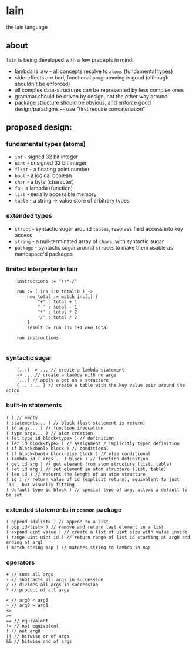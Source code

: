 # lain
the lain language

## about
`lain` is being developed with a few precepts in mind:
* lambda is law - all concepts resolve to `atoms` (fundamental types)
* side-effects are bad, functional programming is good (although shouldn't be enforced)
* all complex data-structures can be represented by less complex ones
* grammar should be driven by design, not the other way around
* package structure should be obvious, and enforce good design/paradigms -- use "first require concatenation"

## proposed design:

### fundamental types (atoms)
* `int` - signed 32 bit integer
* `uint` - unsigned 32 bit integer
* `float` - a floating point number
* `bool` - a logical boolean
* `char` - a byte (character)
* `fn` - a lambda (function)
* `list` - serially accessible memory 
* `table` - a string -> value store of arbitrary types 

### extended types
* `struct` - syntactic sugar around `tables`, resolves field access into key access
* `string` - a null-terminated array of `chars`, with syntactic sugar
* `package` - syntactic sugar around `structs` to make them usable as namespace'd packages



### limited interpreter in lain
```
	instructions := "++*-/"
	
	run := ( ins i:0 total:0 ) ->
		new_total := match ins[i] {
			"+" : total + 1
			"-" : total - 1
			"*"	: total * 2
			"/"	: total / 2
		}
		result := run ins i+1 new_total
	
	run instructions
	
```

### syntactic sugar
```
	(...) -> ... // create a lambda statement
	-> ... // create a lambda with no args
	[...] // apply a get on a structure
	{ .. : .. } // create a table with the key value pair around the colon
```


### built-in statements
```
( ) // empty
( statements... ) // block (last statement is return)
( id args... ) // function invocation
( type args... ) // atom creation
( let type id block<type> ) // definition
( let id block<type> ) // assignment / implicitly typed definition
( if block<bool> block ) // conditional
( if block<bool> block else block ) // else conditional
( lambda id ( args... ) block ) // function definition
( get id arg ) // get element from atom structure (list, table)
( set id arg ) // set element in atom structure (list, table)
( len id ) // returns the lenght of an atom structure
( id ) // return value of id (explicit return), equivalent to just `id`, but visually fitting
( default type id block ) // special type of arg, allows a default to be set 
```

### extended statements in `common` package
```
( append id<list> ) // append to a list
( pop id<list> ) // remove and return last element in a list
( expand uint value ) // create a list of uint size with value inside
( range uint uint id ) // return range of list id starting at arg0 and ending at arg1
( match string map ) // matches string to lambda in map
```

### operators
```
+ // sums all args
- // subtracts all args in succession
/ // divides all args in succession
* // product of all args

< // arg0 < arg1
> // arg0 > arg1
<=
>=
== // equivalent
!= // not equivalent
! // not arg0
|| // bitwise or of args
&& // bitwise and of args
```



